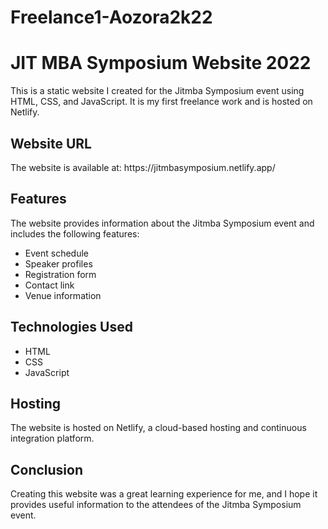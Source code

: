 # Freelance1-Aozora2k22
<h1>JIT MBA Symposium Website 2022</h1>
This is a static website I created for the Jitmba Symposium event using HTML, CSS, and JavaScript. It is my first freelance work and is hosted on Netlify.

<h2>Website URL</h2>
The website is available at: https://jitmbasymposium.netlify.app/

<h2>Features</h2>
The website provides information about the Jitmba Symposium event and includes the following features:

<ul>
    <li>Event schedule</li>
    <li>Speaker profiles</li>
    <li>Registration form</li>
    <li>Contact link</li>
    <li>Venue information</li>
</ul>

<h2>Technologies Used</h2>
<ul>
    <li>HTML</li>
    <li>CSS</li>
    <li>JavaScript</li>
</ul>

<h2>Hosting</h2>
The website is hosted on Netlify, a cloud-based hosting and continuous integration platform.

<h2>Conclusion</h2>
Creating this website was a great learning experience for me, and I hope it provides useful information to the attendees of the Jitmba Symposium event.





